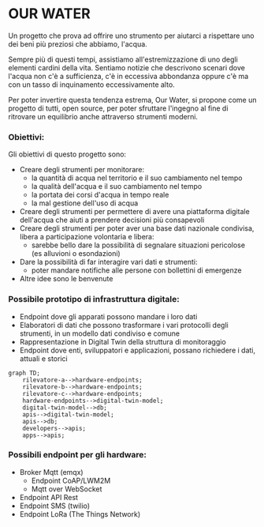 # OUR WATER

Un progetto che prova ad offrire uno strumento per aiutarci a rispettare uno dei beni più preziosi che abbiamo, l'acqua.

Sempre più di questi tempi, assistiamo all'estremizzazione di uno degli elementi cardini della vita.
Sentiamo notizie che descrivono scenari dove l'acqua non c'è a sufficienza, c'è in eccessiva abbondanza oppure c'è ma con un tasso di inquinamento eccessivamente alto.

Per poter invertire questa tendenza estrema, Our Water, si propone come un progetto di tutti, open source, per poter sfruttare l'ingegno al fine di ritrovare un equilibrio anche attraverso strumenti moderni.

### Obiettivi:
Gli obiettivi di questo progetto sono:
- Creare degli strumenti per monitorare:
  - la quantità di acqua nel territorio e il suo cambiamento nel tempo
  - la qualità dell'acqua e il suo cambiamento nel tempo
  - la portata dei corsi d'acqua in tempo reale
  - la mal gestione dell'uso di acqua
- Creare degli strumenti per permettere di avere una piattaforma digitale dell'acqua che aiuti a prendere decisioni più consapevoli
- Creare degli strumenti per poter aver una base dati nazionale condivisa, libera a participazione volontaria e libera:
  - sarebbe bello dare la possibilità di segnalare situazioni pericolose (es alluvioni o esondazioni)
- Dare la possibilità di far interagire vari dati e strumenti:
  - poter mandare notifiche alle persone con bollettini di emergenze
- Altre idee sono le benvenute

### Possibile prototipo di infrastruttura digitale:
- Endpoint dove gli apparati possono mandare i loro dati
- Elaboratori di dati che possono trasformare i vari protocolli degli strumenti, in un modello dati condiviso e comune
- Rappresentazione in Digital Twin della struttura di monitoraggio
- Endpoint dove enti, sviluppatori e applicazioni, possano richiedere i dati, attuali e storici

```mermaid
graph TD;
    rilevatore-a-->hardware-endpoints;
    rilevatore-b-->hardware-endpoints;
    rilevatore-c-->hardware-endpoints;
    hardware-endpoints-->digital-twin-model;
    digital-twin-model-->db;
    apis-->digital-twin-model;
    apis-->db;
    developers-->apis;
    apps-->apis;
```

### Possibili endpoint per gli hardware:
- Broker Mqtt (emqx)
  - Endpoint CoAP/LWM2M
  - Mqtt over WebSocket
- Endpoint API Rest
- Endpoint SMS (twilio)
- Endpoint LoRa (The Things Network)
